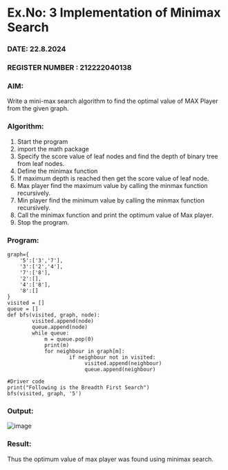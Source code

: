 # Ex.No: 3  Implementation of Minimax Search
### DATE: 22.8.2024                                                              
### REGISTER NUMBER : 212222040138
### AIM: 
Write a mini-max search algorithm to find the optimal value of MAX Player from the given graph.
### Algorithm:
1. Start the program
2. import the math package
3. Specify the score value of leaf nodes and find the depth of binary tree from leaf nodes.
4. Define the minimax function
5. If maximum depth is reached then get the score value of leaf node.
6. Max player find the maximum value by calling the minmax function recursively.
7. Min player find the minimum value by calling the minmax function recursively.
8. Call the minimax function  and print the optimum value of Max player.
9. Stop the program. 

### Program:

```
graph={
    '5':['3','7'],
    '3':['2','4'],
    '7':['8'],
    '2':[],
    '4':['8'],
    '8':[]
}
visited = [] 
queue = []
def bfs(visited, graph, node): 
        visited.append(node)
        queue.append(node)
        while queue:
            m = queue.pop(0)
            print(m)
            for neighbour in graph[m]:
                    if neighbour not in visited:
                         visited.append(neighbour)
                         queue.append(neighbour)
                                           
#Driver code
print("Following is the Breadth First Search")
bfs(visited, graph, '5')
```









### Output:

![image](https://github.com/user-attachments/assets/a482cc17-bacc-4ed5-a08b-1256af562ab3)


### Result:
Thus the optimum value of max player was found using minimax search.
